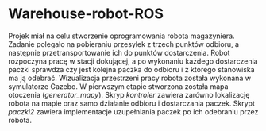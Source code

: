 # Warehouse-robot-ROS
Projek miał na celu stworzenie oprogramowania robota magazyniera. Zadanie polegało na pobieraniu przesyłek z trzech punktów odbioru, a następnie przetransportowanie ich do punktów dostarczenia. Robot rozpoczyna pracę w stacji dokującej, a po wykonaniu każdego dostarczenia paczki sprawdza czy jest kolejna paczka do odbioru i z którego stanowiska ma ją odebrać. 
Wizualizacja przestrzeni pracy robota została wykonana w symulatorze Gazebo. W pierwszym etapie stworzona została mapa otoczenia (_generator_mapy_). Skryp _kontroler_ zawiera zarówno lokalizację robota na mapie oraz samo działanie odbioru i dostarczania paczek. Skrypt _paczki2_  zawiera implementacje uzupełniania paczek po ich odebraniu przez robota.


